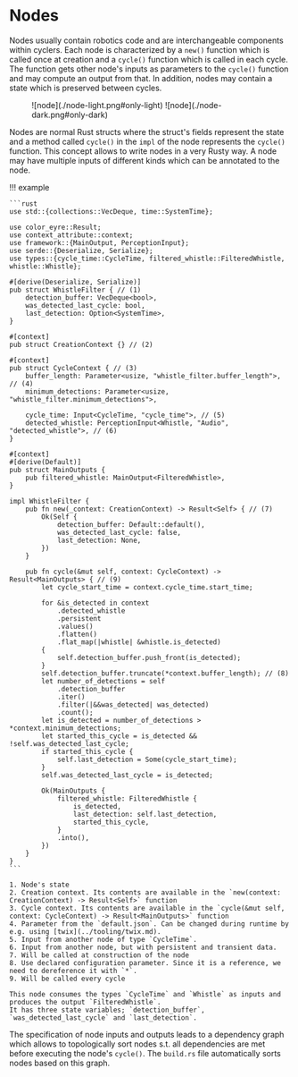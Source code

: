 # Nodes

Nodes usually contain robotics code and are interchangeable components within cyclers.
Each node is characterized by a `new()` function which is called once at creation and a `cycle()` function which is called in each cycle.
The function gets other node's inputs as parameters to the `cycle()` function and may compute an output from that.
In addition, nodes may contain a state which is preserved between cycles.

<figure markdown="span">
    ![node](./node-light.png#only-light)
    ![node](./node-dark.png#only-dark)
</figure>

Nodes are normal Rust structs where the struct's fields represent the state and a method called `cycle()` in the `impl` of the node represents the `cycle()` function.
This concept allows to write nodes in a very Rusty way.
A node may have multiple inputs of different kinds which can be annotated to the node.

!!! example

    ```rust
    use std::{collections::VecDeque, time::SystemTime};

    use color_eyre::Result;
    use context_attribute::context;
    use framework::{MainOutput, PerceptionInput};
    use serde::{Deserialize, Serialize};
    use types::{cycle_time::CycleTime, filtered_whistle::FilteredWhistle, whistle::Whistle};

    #[derive(Deserialize, Serialize)]
    pub struct WhistleFilter { // (1)
        detection_buffer: VecDeque<bool>,
        was_detected_last_cycle: bool,
        last_detection: Option<SystemTime>,
    }

    #[context]
    pub struct CreationContext {} // (2)

    #[context]
    pub struct CycleContext { // (3)
        buffer_length: Parameter<usize, "whistle_filter.buffer_length">, // (4)
        minimum_detections: Parameter<usize, "whistle_filter.minimum_detections">,

        cycle_time: Input<CycleTime, "cycle_time">, // (5)
        detected_whistle: PerceptionInput<Whistle, "Audio", "detected_whistle">, // (6)
    }

    #[context]
    #[derive(Default)]
    pub struct MainOutputs {
        pub filtered_whistle: MainOutput<FilteredWhistle>,
    }

    impl WhistleFilter {
        pub fn new(_context: CreationContext) -> Result<Self> { // (7)
            Ok(Self {
                detection_buffer: Default::default(),
                was_detected_last_cycle: false,
                last_detection: None,
            })
        }

        pub fn cycle(&mut self, context: CycleContext) -> Result<MainOutputs> { // (9)
            let cycle_start_time = context.cycle_time.start_time;

            for &is_detected in context
                .detected_whistle
                .persistent
                .values()
                .flatten()
                .flat_map(|whistle| &whistle.is_detected)
            {
                self.detection_buffer.push_front(is_detected);
            }
            self.detection_buffer.truncate(*context.buffer_length); // (8)
            let number_of_detections = self
                .detection_buffer
                .iter()
                .filter(|&&was_detected| was_detected)
                .count();
            let is_detected = number_of_detections > *context.minimum_detections;
            let started_this_cycle = is_detected && !self.was_detected_last_cycle;
            if started_this_cycle {
                self.last_detection = Some(cycle_start_time);
            }
            self.was_detected_last_cycle = is_detected;

            Ok(MainOutputs {
                filtered_whistle: FilteredWhistle {
                    is_detected,
                    last_detection: self.last_detection,
                    started_this_cycle,
                }
                .into(),
            })
        }
    }
    ```

    1. Node's state
    2. Creation context. Its contents are available in the `new(context: CreationContext) -> Result<Self>` function
    3. Cycle context. Its contents are available in the `cycle(&mut self, context: CycleContext) -> Result<MainOutputs>` function
    4. Parameter from the `default.json`. Can be changed during runtime by e.g. using [twix](../tooling/twix.md).
    5. Input from another node of type `CycleTime`.
    6. Input from another node, but with persistent and transient data.
    7. Will be called at construction of the node
    8. Use declared configuration parameter. Since it is a reference, we need to dereference it with `*`.
    9. Will be called every cycle

    This node consumes the types `CycleTime` and `Whistle` as inputs and produces the output `FilteredWhistle`.
    It has three state variables; `detection_buffer`, `was_detected_last_cycle` and `last_detection`.

The specification of node inputs and outputs leads to a dependency graph which allows to topologically sort nodes s.t. all dependencies are met before executing the node's `cycle()`.
The `build.rs` file automatically sorts nodes based on this graph.
